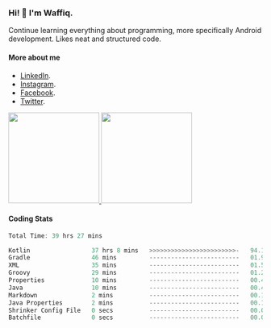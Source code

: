 ### Hi! 👋 I'm Waffiq.

Continue learning everything about programming, more specifically Android development. Likes neat and structured code.

#### More about me 
- [LinkedIn](https://www.linkedin.com/in/waffiqaziz/).
- [Instagram](https://www.instagram.com/waffiqaziz/).
- [Facebook](https://web.facebook.com/WaffiqAziz/).
- [Twitter](https://twitter.com/AzizWaffiq).

<p align="left">
<a href="https://github.com/waffiqaziz">
  <img height="180em" src="https://github-readme-stats-eight-theta.vercel.app/api?username=waffiqaziz&show_icons=true&theme=algolia&include_all_commits=true&count_private=true"/>
  <img height="180em" src="https://github-readme-stats-eight-theta.vercel.app/api/top-langs/?username=waffiqaziz&layout=compact&langs_count=8&theme=algolia"/>
</a>
</p>

#### Coding Stats
<!--START_SECTION:waka-->

```rust
Total Time: 39 hrs 27 mins

Kotlin                 37 hrs 8 mins   >>>>>>>>>>>>>>>>>>>>>>>>-   94.11 %
Gradle                 46 mins         -------------------------   01.97 %
XML                    35 mins         -------------------------   01.50 %
Groovy                 29 mins         -------------------------   01.25 %
Properties             10 mins         -------------------------   00.46 %
Java                   10 mins         -------------------------   00.45 %
Markdown               2 mins          -------------------------   00.12 %
Java Properties        2 mins          -------------------------   00.11 %
Shrinker Config File   0 secs          -------------------------   00.02 %
Batchfile              0 secs          -------------------------   00.00 %
```

<!--END_SECTION:waka-->
